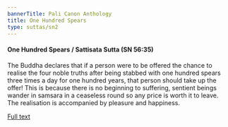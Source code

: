 ```yaml
---
bannerTitle: Pali Canon Anthology
title: One Hundred Spears
type: suttas/sn2
---
```


#### One Hundred Spears / Sattisata Sutta  (SN 56:35)

The Buddha declares that if a person were to be offered the chance to realise the four noble truths after being stabbed with one hundred spears three times a day for one hundred years, that person should take up the offer! This is because there is no beginning to suffering, sentient beings wander in samsara in a ceaseless round so any price is worth it to leave. The realisation is accompanied by pleasure and happiness.

[Full text](https://www.dhammatalks.org/suttas/SN/SN56_35.html)

